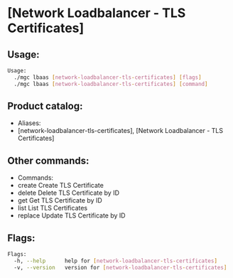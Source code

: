 # [Network Loadbalancer - TLS Certificates]

## Usage:
```bash
Usage:
  ./mgc lbaas [network-loadbalancer-tls-certificates] [flags]
  ./mgc lbaas [network-loadbalancer-tls-certificates] [command]
```

## Product catalog:
- Aliases:
- [network-loadbalancer-tls-certificates], [Network Loadbalancer - TLS Certificates]

## Other commands:
- Commands:
- create      Create TLS Certificate
- delete      Delete TLS Certificate by ID
- get         Get TLS Certificate by ID
- list        List TLS Certificates
- replace     Update TLS Certificate by ID

## Flags:
```bash
Flags:
  -h, --help      help for [network-loadbalancer-tls-certificates]
  -v, --version   version for [network-loadbalancer-tls-certificates]
```

